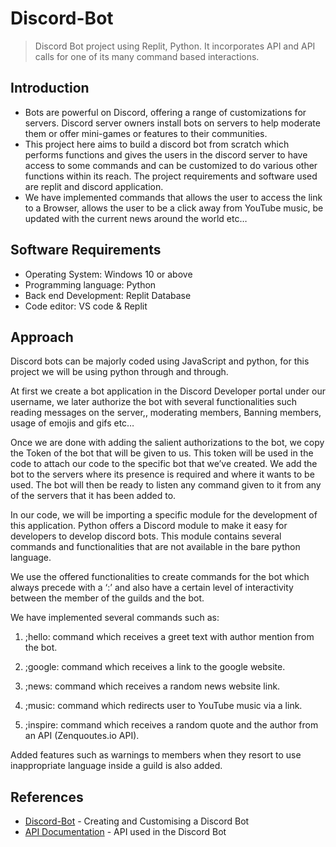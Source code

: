 # Discord-Bot
> Discord Bot project using Replit, Python. It incorporates API and API calls for one of its many command based interactions.

## Introduction

- Bots are powerful on Discord, offering a range of customizations for servers. Discord server owners install bots on servers to help moderate them or offer mini-games or features to their communities. 
- This project here aims to build a discord bot from scratch which performs functions and gives the users in the discord server to have access to some commands and can be customized to do various other functions within its reach. The project requirements and software used are replit and discord application. 
- We have implemented commands that allows the user to access the link to a Browser, allows the user to be a click away from YouTube music, be updated with the current news around the world etc…

## Software Requirements

- Operating System: Windows 10 or above
- Programming language: Python 
- Back end Development: Replit Database
- Code  editor: VS code & Replit

## Approach

Discord bots can be majorly coded using JavaScript and python, for this project we will be using python through and through.

At first we create a bot application in the Discord Developer portal under our username, we later authorize the bot with several functionalities such reading messages on the server,, moderating members, Banning members, usage of emojis and gifs etc…

Once we are done with adding the salient authorizations to the bot, we copy the Token of the bot that will be given to us. This token will be used in the code to attach our code to the specific bot that we’ve created. We add the bot to the servers where its presence is required and where it wants to be used. The bot will then be ready to listen any command given to it from any of the servers that it has been added to.

In our code, we will be importing a specific module for the development of this application. Python offers a Discord module to make it easy for developers to develop discord bots. This module contains several commands and functionalities that are not available in the bare python language.

We use the offered functionalities to create commands for the bot which always precede with a ‘:’ and also have a certain level of interactivity between the member of the guilds and the bot.

We have implemented several commands such as: 

1.	;hello: command which receives a greet text with author mention from the bot.

2.	;google: command which receives a link to the google website.

3.	;news: command which receives a random news website link.

4.	;music: command which redirects user to YouTube music via a link.

5.	;inspire: command which receives a random quote and the author from an API (Zenquoutes.io API).

Added features such as warnings to members when they resort to use inappropriate language inside a guild is also added.

## References

- [Discord-Bot](https://www.youtube.com/watch?v=SPTfmiYiuok) - Creating and Customising a Discord Bot 
- [API Documentation](https://premium.zenquotes.io/zenquotes-documentation/) - API used in the Discord Bot
